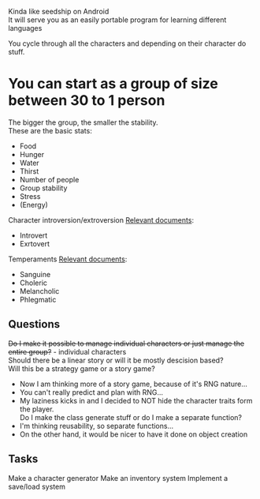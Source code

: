 Kinda like seedship on Android  
It will serve you as an easily portable program for learning different languages

You cycle through all the characters and depending on their character do stuff. 

# You can start as a group of size between 30 to 1 person
The bigger the group, the smaller the stability.  
These are the basic stats:
 * Food
 * Hunger
 * Water
 * Thirst
 * Number of people
 * Group stability
 * Stress
 * (Energy)

Character introversion/extroversion [Relevant documents](https://en.wikipedia.org/wiki/Extraversion_and_introversion):
 * Introvert
 * Exrtovert

Temperaments [Relevant documents](https://en.wikipedia.org/wiki/Four_temperaments):
 * Sanguine
 * Choleric
 * Melancholic
 * Phlegmatic

## Questions
 ~~Do I make it possible to manage individual characters or just manage the entire group?~~ - individual characters  
 Should there be a linear story or will it be mostly descision based?  
 Will this be a strategy game or a story game?  
  * Now I am thinking more of a story game, because of it's RNG nature...
  * You can't really predict and plan with RNG...
  * My laziness kicks in and I decided to NOT hide the character traits form the player.  
 Do I make the class generate stuff or do I make a separate function?
  * I'm thinking reusability, so separate functions...
  * On the other hand, it would be nicer to have it done on object creation

## Tasks
 Make a character generator
 Make an inventory system
 Implement a save/load system